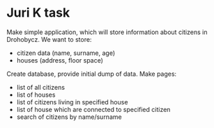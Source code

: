 # Juri K task

Make simple application, which will store information about citizens in Drohobycz. We want to store:

- citizen data (name, surname, age)
- houses (address, floor space)

Create database, provide initial dump of data.
Make pages:

 - list of all citizens
 - list of houses
 - list of citizens living in specified house
 - list of house which are connected to specified citizen
 - search of citizens by name/surname
